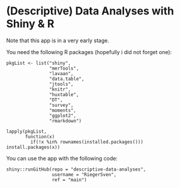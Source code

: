 # (Descriptive) Data Analyses with Shiny & R

Note that this app is in a very early stage.

You need the following R packages (hopefully i did not forget one):


```
pkgList <- list("shiny",
                "merTools",
                "lavaan",
                "data.table",
                "jtools",
                "knitr",
                "huxtable",
                "DT",
                "survey",
                "moments",
                "ggplot2",
                "rmarkdown")
                
lapply(pkgList,
       function(x) 
         if(!x %in% rownames(installed.packages())) install.packages(x))
```

You can use the app with the following code:

```
shiny::runGitHub(repo = "descriptive-data-analyses",
                 username = "RiegerSven",
                 ref = "main")
```
